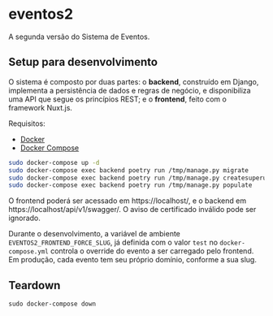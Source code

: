 # eventos2

A segunda versão do Sistema de Eventos.

## Setup para desenvolvimento

O sistema é composto por duas partes: o **backend**, construído em Django, implementa a persistência de dados e regras de negócio, e disponibiliza uma API que segue os princípios REST; e o **frontend**, feito com o framework Nuxt.js.

Requisitos:

* [Docker](https://docs.docker.com/install/linux/docker-ce/ubuntu/)
* [Docker Compose](https://docs.docker.com/compose/install/)

```sh
sudo docker-compose up -d
sudo docker-compose exec backend poetry run /tmp/manage.py migrate
sudo docker-compose exec backend poetry run /tmp/manage.py createsuperuser
sudo docker-compose exec backend poetry run /tmp/manage.py populate
```

O frontend poderá ser acessado em https://localhost/, e o backend em https://localhost/api/v1/swagger/. O aviso de certificado inválido pode ser ignorado.

Durante o desenvolvimento, a variável de ambiente `EVENTOS2_FRONTEND_FORCE_SLUG`, já definida com o valor `test` no `docker-compose.yml` controla o override do evento a ser carregado pelo frontend. Em produção, cada evento tem seu próprio domínio, conforme a sua slug.

## Teardown

```
sudo docker-compose down
```
